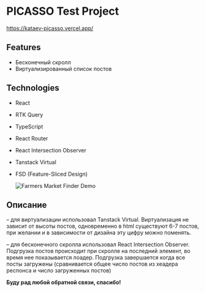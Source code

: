 # PICASSO Test Project

https://kataev-picasso.vercel.app/

## Features

- Бесконечный скролл
- Виртуализированный список постов

## Technologies

- React
- RTK Query
- TypeScript
- React Router
- React Intersection Observer
- Tanstack Virtual
- FSD (Feature-Sliced Design)

  ![Farmers Market Finder Demo](demo/scroll.gif)

## Описание

– для виртуализации использовал Tanstack Virtual. Виртуализация не зависит от высоты постов, одновременно в html существуют 6-7 постов, при желании и в зависимости от дизайна эту цифру можно поменять.

– для бесконечного скролла использовал React Intersection Observer. Подгрузка постов происходит при скролле на последний элемент, во время нее показывается лоадер. Подгрузка завершается когда все посты загружены (сравнивается общее число постов из хеадера респонса и число загруженных постов)

**Буду рад любой обратной связи, спасибо!**
